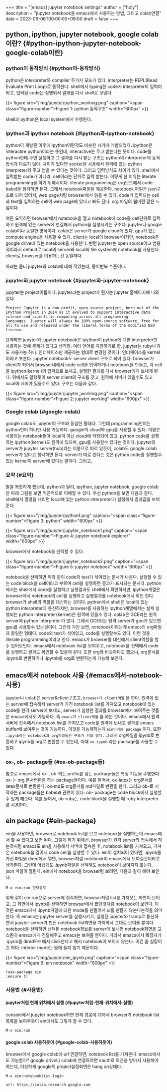 +++
title = "[emacs] jupyter notebook settings"
author = ["holy"]
description = "jupyter notebook을 emacs에서 사용하는 방법, 그리고 colab연결"
date = 2023-06-06T00:00:00+09:00
draft = false
+++

## python, ipython, jupyter notebook, google colab이란? {#python-ipython-jupyter-notebook-google-colab이란}


### python의 동작방식 {#python의-동작방식}

python은 interpreter와 compiler 두가지 모드가 있다. interpreter는
REPL(Read Evaluate Print Loop)로 동작한다. shell에서 typing한 code가
interpreter의 입력이 되고, 입력된 code는 실행되서 결과를 다시 shell로
보낸다.

<a id="figure--python 동작구조"></a>

{{< figure src="/img/jupyter/python_working.png" caption="<span class=\"figure-number\">Figure 1: </span>python 동작구조" width="600px" >}}

shell과 python은 local system에서 수행된다.


### ipython과 ipython notebook {#ipython과-ipython-notebook}

python이 개발된 이후에 ipython이란것도 비슷한 시기에 개발되었다.
ipython은 interactire python이라는 뜻인데, interactive는 주고
받는다는 뜻이다. code를 python한테 주면 실행하고 그 결과를 다시 받는
구조는 python의 interpreter의 동작방식과 다르지 않다. 차이가 있다면
socket을 사용해서 원격에 있는 python interpreter와 주고 받을 수
있다는 것이다. 그리고 입력방식도 차이가 있다. shell에서 입력받는
code가 아니라, cell이라는 단위로 입력 받는다. 이렇게 한 이유는
literate programming을 하기 위해서이다. literate programming은
org모드에서 code-babel을 생각하면 된다. 그래서 notebook파일을
제공한다. notebook 파일은 json구조로 되어 있어서, web page처럼
browser에서 읽을 수 있다. code가 입력되는 cell과 text를 입력하는
cell이 web page에 있다고 봐도 된다. org 파일의 웹버전 같은 느낌이다.

여튼 요약하면 browser에서 notebook을 열고 notebook에 code를
cell단위로 입력하고 원격에 있는 server에 연결해서 python을 실행시키는
구조다. jupyter나 google colab이나 동일한 방식이다. colab은 server가
google cloud에 있다. gpu가 있는 compute engine을 사용할 수
있다. client는 local의 browser이지만, notebook은 google drive에 있는
notebook을 사용한다. 반면 jupyter는 open source이고 범용적이라서
default로 local의 server와 local의 file system에 notebook을
사용한다. client로 browser를 이용하는건 동일하다.

아래는 좀더 jupyter와 colab에 대해 적었는데, 동어반복 수준이다.


### jupyter와 jupyter notebook {#jupyter와-jupyter-notebook}

jupyter는 project이름이다. jupyter라는 project가 뭔지는 jupyter
홈페이지에 나와 있다.

```text
Project Jupyter is a non-profit, open-source project, born out of the
IPython Project in 2014 as it evolved to support interactive data
science and scientific computing across all programming
languages. Jupyter will always be 100% open-source software, free for
all to use and released under the liberal terms of the modified BSD
license.
```

요약하면 jupyter와 jupyter notebook은 ipython이 python에 대한
interpreter만 사용하는 것에 문제가 있다고 생각함. 여러 언어를
지원하기로 함. jupyter는 ruby나 R도 사용가능 하다. 인터페이스만
제공하는 형태로 변경한 것이다. 인터페이스를 kernel이라고
부른다. jupyter notebook도 server client 구조로 되어 있다. browser가
client가 되어서 browser내에서 code cell을 입력하거나 notebook을
만들고, 각 cell을 ipython(kernel)의 입력으로 보내고, 실행한 결과를
다시 browser에게 보내게 된다. 위에서도 말했듯이 server client의 구조를
갖고, 원격에 서버가 있을수도 있고 local에 서버가 있을수도 있다. 구조는
다음과 같다.

<a id="figure--jupyter working"></a>

{{< figure src="/img/jupyter/jupyter_working.png" caption="<span class=\"figure-number\">Figure 2: </span>jupyter working" width="600px" >}}


### Google colab {#google-colab}

google colab도 jupyter의 구조와 동일한 형태다. 그런데
programming언어는 python언어 하나만 사용 가능하다.  google의 cloud와
gpu를 사용할 수 있다. 이말은 사용되는 notebook들이 local이 아닌
cloud에 저장되어 있고, python code를 실행하는 ipython(kernel)도 원격에
있으며, gpu를 사용할수 있다는 것이다. jupyter의 server가 jupyter
server(hub)라는 이름으로 따로 있듯이, colab도 google colab server가
있다고 생각하면 된다. server가 따로 있다는 것은 python code를 실행할수
있는 kernel이 server에 있다는 말이다. 그리고,


### 요약 {#요약}

말을 복잡하게 했는데, python과 달리, ipython, jupyter notebook, google
colab은 아래 그림을 보면 직관적으로 이해할 수 있다. 우선 python을 보면
다음과 같다. shell에서 명령을 내리면 local에 있는 python interpreter가
실행해서 결과값을 보여준다.

<a id="figure--python"></a>

{{< figure src="/img/jupyter/python1.png" caption="<span class=\"figure-number\">Figure 3: </span>python" width="600px" >}}

<a id="figure--jupyter notebook explorer"></a>

{{< figure src="/img/jupyter/jupyter_notebook1.png" caption="<span class=\"figure-number\">Figure 4: </span>jupyter notebook explorer" width="600px" >}}

browser에서 notebook을 선택할 수 있다.

<a id="figure--jupyter notebook"></a>

{{< figure src="/img/jupyter/jupyter_notebook2.png" caption="<span class=\"figure-number\">Figure 5: </span>jupyter notebook" width="600px" >}}

notebook을 선택하면 위와 같이 code와 text가 섞여있는 문서가
나온다. 실행할 수 있는 code block을 cell이라고 부르며 cell을 실행하면
결과가 표시되는 문서다. python에서는 shell에서 code를 실행하고
실행결과도 shell에서 확인하지만, ipython계열은 browser에서 notebook의
cell을 실행하고 실행결과를 notebook에서 확인 한다. browser가 shell의
역할을 대신하는 것이다. python에서 shell은 local에 있는 python
interpreter과 통신하지만, browser를 사용하는 ipython계열에서는 실제
실행되는 python interpreter(kernel)은 원격에 있을수 있다. colab은
GCE라는 원격 server에 python interpreter가 있다. 그래서 GCE라는 원격
server가 gpu가 있으면 gpu를 사용할수 있는것이다.  그런데 가만 보면,
notebook이라는게 emacs의 org파일과 동일한 형태다.  code와 text가
섞여있고, code를 실행할수도 있다. 이런 것을 literate programming이라고
한다. emacs가 browser를 대신해서 client역할을 할수
있어보인다. emacs에서 notebook list를 보여주고, notebook을 선택해서
code를 실행하고 결과도 확인할 수 있을꺼 같다. 또한 org와 비슷하다고
했으니, org문서를 .ipynb로 변환하거나 .ipytnb를 org로 변환하는게
가능해 보인다.


## emacs에서 notebook 사용 {#emacs에서-notebook-사용}

jupyter나 colab은 server&amp;client구조고, `browser가 client역할` 을
한다. 원격에 있는 server에 접속해서 server가 가진 notebook list를
가져오고 notebook에 있는 code를 원격 server에 보내고, server가 실행한
결과를 browser에서 보여주는 것들은 emacs에서도 가능하다. 즉 `emacs가
client역할` 을 하는 것이다. emacs에서 원격서버에 접속해서 notebook
list를 가져오고 code를 원격에 보내고 결과를 emacs buffer에 보여주는
것이 가능하다. 이것을 가능케하는게 `ein이라는 package` 이다.  또한
`.ipynb라는 notebook과 org파일들은 구조가 거의 같다.` 그래서 org파일을
ipynb로 변환하고 ipynb를 org로 변환할 수 있는데, 이때 `ox-ipynb` 라는
package를 사용할 수 있다.


### ox-, ob- package들 {#ox-ob-package들}

참고로 emacs에서 ox-, ob-라는 prefix를 갖는 package들은 특정 기능을
수행한다. ox-는 org 문서변환을 하는 package들이다. 예를 들어서,
ox-latex는 org문서를 latex문서로 변환한다. ox-md도 org문서를 md파일로
변환을 한다. 그리고 ob-로 시작하는 package들은 babel과 관련이 있다.
ob- package는 code block에서 실행할 수 있게 해준다.  예를 들어서,
ob-ruby는 code block을 실행할 때 ruby interpreter를 사용한다.


## ein package {#ein-package}

ein을 사용하면, browser로 notebook list를 보고 notebook을 실행하듯이
emacs에서 할 수 있다고 보면 된다. 그렇게 하기 위해선, browser가 원격
server와 접속해서 하는것처럼 emacs도 ein을 사용해서 서버에 접속한 후,
notebook list를 가져오고, 가져온 notebook을 열어서 code cell을 실행할
수 있다. ein이 설치되어 있다면, .ipynb를 가진 파일을 dired에서 열면,
browser처럼 notebook이 emacs에서 보여질것이라고 생각한다. 그런데
아쉽게도 .ipynb파일을 선택해도 notebook이 보여지지 않는다. json 파일이
열린다. ein에서 notebook을 browser럼 보려면, 다음과 같이 해야 보인다.

```text
M-x ein:run 현재경로
```

위와 같이 ein:run으로 server에 접속하면, browser처럼 list를 가져오는
화면이 보이고, 그 화면에서 ipynb를 선택하면 browser에서 봤던것처럼
notebook이 보인다. 이것은 emacs에서 .ipynb파일에 대한 mode를 만들어서
ui를 만들지 않는다는것을 의미한다. 즉 emacs는 jupyter server를
실행시키고, 실행된 jupyter와 tramp로 통신하면서 jupyter server가 만든
notebook list화면을 가져와서 그대로 보여줄 뿐이다. notebook을 선택하면
선택된 notebook정보를 server에 보내면 notebook화면을 고스란히
emacs에게 전달해주고 emacs는 보여줄 뿐이다. 따라서 emacs에서 확장자가
.ipynb를 dired모드에서 click한다고 해서 notebook이 보이지 않는다. 이건
좀 실망이긴 하다. inferior mode는 맘에 들지 않기 때문이다.

<a id="figure--ein notebook"></a>

{{< figure src="/img/jupyter/ein_ipynb.png" caption="<span class=\"figure-number\">Figure 6: </span>ein notebook" width="600px" >}}

```emacs-lisp
(use-package ein
:ensure t)
```


### 사용법 {#사용법}


#### jupyter처럼 현재 위치에서 실행 {#jupyter처럼-현재-위치에서-실행}

console에서 jupyter notebook하면 현재 경로에 대해서 browser가 notebook
list목록을 보여주듯이 ein에서도 그렇게 할 수 있다.

```text
M-x ein:run
```


#### google colab 사용하듯이 {#google-colab-사용하듯이}

browser에서 google colab에 url 연결하면, notebook list를
가져온다. emacs에서도 가능할까? google drive나 colab에 연결하려면
oauth로 토큰을 받아서 사용해야 하는데, 이상하게 google의
project설정화면은 hang on상태다.

```text
M-x ein:notebooklist-login

url: https://colab.research.google.com
```
